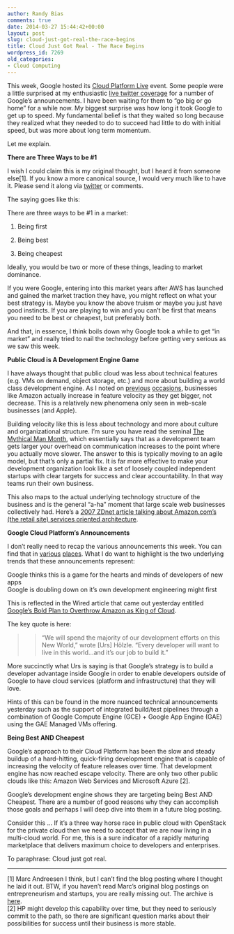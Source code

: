 ```yaml
---
author: Randy Bias
comments: true
date: 2014-03-27 15:44:42+00:00
layout: post
slug: cloud-just-got-real-the-race-begins
title: Cloud Just Got Real - The Race Begins
wordpress_id: 7269
old_categories:
- Cloud Computing
---
```





This week, Google hosted its [Cloud Platform Live](https://cloud.google.com/events/google-cloud-platform-live/) event. Some people were a little surprised at my enthusiastic [live twitter coverage](https://twitter.com/search?q=%23GCPLive%20from%3Arandybias&src=typd) for a number of Google’s announcements. I have been waiting for them to “go big or go home” for a while now. My biggest surprise was how long it took Google to get up to speed. My fundamental belief is that they waited so long because they realized what they needed to do to succeed had little to do with initial speed, but was more about long term momentum.




Let me explain.




**There are Three Ways to be #1**




I wish I could claim this is my original thought, but I heard it from someone else[1]. If you know a more canonical source, I would very much like to have it. Please send it along via [twitter](http://twitter.com/randybias) or comments.




The saying goes like this:




There are three ways to be #1 in a market:





	
  1. Being first

	
  2. Being best

	
  3. Being cheapest




Ideally, you would be two or more of these things, leading to market dominance.




If you were Google, entering into this market years after AWS has launched and gained the market traction they have, you might reflect on what your best strategy is. Maybe you know the above truism or maybe you just have good instincts. If you are playing to win and you can’t be first that means you need to be best or cheapest, but preferably both.




And that, in essence, I think boils down why Google took a while to get “in market” and really tried to nail the technology before getting very serious as we saw this week.




**Public Cloud is A Development Engine Game**




I have always thought that public cloud was less about technical features (e.g. VMs on demand, object storage, etc.) and more about building a world class development engine. As I noted on [previous](http://cloudscaling.com/blog/cloud-computing/is-amazon-winning-the-cloud-race/) [occasions](https://www.cloudscaling.com/blog/cloud-computing/aws-feature-releases-enterprise-clouds-and-legacy-app-adoption/), businesses like Amazon actually increase in feature velocity as they get bigger, not decrease. This is a relatively new phenomena only seen in web-scale businesses (and Apple).




Building velocity like this is less about technology and more about culture and organizational structure. I’m sure you have read the seminal [The Mythical Man Month](http://en.wikipedia.org/wiki/The_Mythical_Man-Month), which essentially says that as a development team gets larger your overhead on communication increases to the point where you actually move slower. The answer to this is typically moving to an agile model, but that’s only a partial fix. It is far more effective to make your development organization look like a set of loosely coupled independent startups with clear targets for success and clear accountability. In that way teams run their own business.




This also maps to the actual underlying technology structure of the business and is the general “a-ha” moment that large scale web businesses collectively had. Here’s a [2007 ZDnet article talking about Amazon.com’s (the retail site) services oriented architecture](http://www.zdnet.com/blog/storage/soa-done-right-the-amazon-strategy/152).




**Google Cloud Platform’s Announcements**




I don’t really need to recap the various announcements this week. You can find that in [various](http://www.networkworld.com/community/blog/google’s-announcements-it’s-“game-on”-cloud) [places](http://www.forbes.com/sites/benkepes/2014/03/25/google-slashes-cloud-prices-and-ups-the-cross-platform-support-ante/). What I do want to highlight is the two underlying trends that these announcements represent:




Google thinks this is a game for the hearts and minds of developers of new apps  
Google is doubling down on it’s own development engineering might first




This is reflected in the Wired article that came out yesterday entitled[ Google’s Bold Plan to Overthrow Amazon as King of Cloud](http://www.wired.com/wiredenterprise/2014/03/urs-google-story/).




The key quote is here:




<blockquote>

> 
> “We will spend the majority of our development efforts on this New World,” wrote [Urs] Hölzle. “Every developer will want to live in this world…and it’s our job to build it.”
> 
> </blockquote>




More succinctly what Urs is saying is that Google’s strategy is to build a developer advantage inside Google in order to enable developers outside of Google to have cloud services (platform and infrastructure) that they will love.




Hints of this can be found in the more nuanced technical announcements yesterday such as the support of integrated build/test pipelines through a combination of Google Compute Engine (GCE) + Google App Engine (GAE) using the GAE Managed VMs offering.




**Being Best AND Cheapest**




Google’s approach to their Cloud Platform has been the slow and steady buildup of a hard-hitting, quick-firing development engine that is capable of increasing the velocity of feature releases over time. That development engine has now reached escape velocity. There are only two other public clouds like this: Amazon Web Services and Microsoft Azure [2].




Google’s development engine shows they are targeting being Best AND Cheapest. There are a number of good reasons why they can accomplish those goals and perhaps I will deep dive into them in a future blog posting.




Consider this … If it’s a three way horse race in public cloud with OpenStack for the private cloud then we need to accept that we are now living in a multi-cloud world. For me, this is a sure indicator of a rapidly maturing marketplace that delivers maximum choice to developers and enterprises.




To paraphrase: Cloud just got real.




* * *




[1] Marc Andreesen I think, but I can’t find the blog posting where I thought he laid it out. BTW, if you haven’t read Marc’s original blog postings on entrepreneurism and startups, you are really missing out. The archive is [here](http://pmarchive.com).  
[2] HP might develop this capability over time, but they need to seriously commit to the path, so there are significant question marks about their possibilities for success until their business is more stable.






